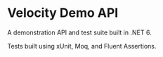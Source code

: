 # Velocity Demo API
A demonstration API and test suite built in .NET 6.

Tests built using xUnit, Moq, and Fluent Assertions.
